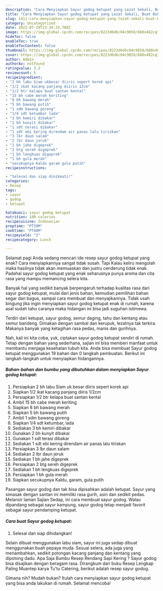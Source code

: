 ```yaml
---
description: "Cara Menyiapkan Sayur godog ketupat yang Lezat Sekali, Buat Buka Puasa}"
title: "Cara Menyiapkan Sayur godog ketupat yang Lezat Sekali, Buat Buka Puasa}"
slug: 1411-cara-menyiapkan-sayur-godog-ketupat-yang-lezat-sekali-buat-buka-puasa
category: Uncategorized
date: 2022-07-29T23:34:33.708Z
image: https://img-global.cpcdn.com/recipes/8223d6d6c04c9858/680x482cq70/sayur-godog-ketupat-foto-resep-utama.jpg
hideToc: false
enableToc: true
enableTocContent: false
thumbnail: https://img-global.cpcdn.com/recipes/8223d6d6c04c9858/680x482cq70/sayur-godog-ketupat-foto-resep-utama.jpg
cover: https://img-global.cpcdn.com/recipes/8223d6d6c04c9858/680x482cq70/sayur-godog-ketupat-foto-resep-utama.jpg
author: Admin
authorAv: notfound
ratingvalue: 3.2
reviewcount: 5
recipeingredient:
- "2 bh labu Siam ukbesar diiris sepert korek api"
- "1/2 ikat kacang panjang diiris 12cm"
- "1/2 btr kelapa buat santan kental"
- "15 bh cabe merah keriting"
- "8 bh bawang merah"
- "5 bh bawang putih"
- "1 sdm bawang goreng"
- "1/4 sdt ketumbar lada"
- "3 bh kemiri dibakar"
- "2 bh kunyit dibakar"
- "1 sdt terasi dibakar"
- "1 sdt ebi kering direndam air panas lalu tiriskan"
- "3 lbr daun salam"
- "2 lbr daun jeruk"
- "1 bh jahe digeprek"
- "2 btg sereh digeprek"
- "1 bh lengkuas digeprek"
- "1 bh gula merah"
- "secukupnya Kaldu garam gula putih"
recipeinstructions:

- "Selesai dan siap dinikmati!"
categories:
- Resep
tags:
- sayur
- godog
- ketupat

katakunci: sayur godog ketupat 
nutrition: 180 calories
recipecuisine: Indonesian
preptime: "PT39M"
cooktime: "PT40M"
recipeyield: "2"
recipecategory: Lunch

---
```



Selamat pagi Anda sedang mencari ide resep sayur godog ketupat yang enak? Cara menyiapkannya sangat tidak susah. Tapi Kalau keliru mengolah maka hasilnya tidak akan memuaskan dan justru cenderung tidak enak. Padahal sayur godog ketupat yang enak seharusnya punya aroma dan cita rasa yang mampu memancing selera kita.


Banyak hal yang sedikit banyak berpengaruh terhadap kualitas rasa dari sayur godog ketupat, mulai dari jenis bahan, kemudian pemilihan bahan segar dan bagus, sampai cara membuat dan menyajikannya. Tidak usah bingung jika ingin menyiapkan sayur godog ketupat enak di rumah, karena asal sudah tahu caranya maka hidangan ini bisa jadi suguhan istimewa.

Terdiri dari ketupat, sayur godog, semur daging, tahu dan kentang atau semur bandeng. Dimakan dengan sambal dan kerupuk, lezatnya tak terkira. Makanya banyak yang ketagihan rasa pedas, manis dan gurihnya.


Nah, kali ini kita coba, yuk, ciptakan sayur godog ketupat sendiri di rumah. Tetap dengan bahan yang sederhana, sajian ini bisa memberi manfaat untuk membantu menjaga kesehatan tubuh kita. Anda bisa membuat Sayur godog ketupat menggunakan 19 bahan dan 0 langkah pembuatan. Berikut ini langkah-langkah untuk menyiapkan hidangannya.

<!--inarticleads1-->

##### Bahan-bahan dan bumbu yang dibutuhkan dalam menyiapkan Sayur godog ketupat:

1. Persiapkan 2 bh labu Siam uk.besar diiris sepert korek api
1. Siapkan 1/2 ikat kacang panjang diiris 1/2cm
1. Persiapkan 1/2 btr kelapa buat santan kental
1. Ambil 15 bh cabe merah keriting
1. Siapkan 8 bh bawang merah
1. Siapkan 5 bh bawang putih
1. Ambil 1 sdm bawang goreng
1. Siapkan 1/4 sdt ketumbar, lada
1. Sediakan 3 bh kemiri dibakar
1. Gunakan 2 bh kunyit dibakar
1. Gunakan 1 sdt terasi dibakar
1. Sediakan 1 sdt ebi kering direndam air panas lalu tiriskan
1. Persiapkan 3 lbr daun salam
1. Sediakan 2 lbr daun jeruk
1. Sediakan 1 bh jahe digeprek
1. Persiapkan 2 btg sereh digeprek
1. Sediakan 1 bh lengkuas digeprek
1. Persiapkan 1 bh gula merah
1. Siapkan secukupnya Kaldu, garam, gula putih


Pasangan sayur godog dan tak bisa dipisahkan adalah ketupat. Sayur yang simasak dengan santan ini memiliki rasa gurih, asin dan sedikit pedas. Melansir laman Sajian Sedap, ini cara membuat sayur godog. Walau dipandang sebagai sayur kampung, sayur godog tetap menjadi favorit sebagai sayur pendamping ketupat. 

<!--inarticleads2-->

##### Cara buat Sayur godog ketupat:


1. Selesai dan siap dihidangkan!

Selain dibuat menggunakan labu siam, sayur ini juga sedap dibuat menggunakan buah pepaya muda. Sesuai selera, ada juga yang menambahkan, sedikit potongan kacang panjang dan kentang yang dipotong dadu. Apa Saja Bumbu Resep Rendang Sapi Kering ? Sayur godog bisa disajikan dengan beragam rasa. Dirangkum dari buku Resep Lengkap Paling Muantep karya Tu&#39;tu Catering, berikut adalah resep sayur godog. 

Gimana nih? Mudah bukan? Itulah cara menyiapkan sayur godog ketupat yang bisa anda lakukan di rumah. Selamat mencoba!

